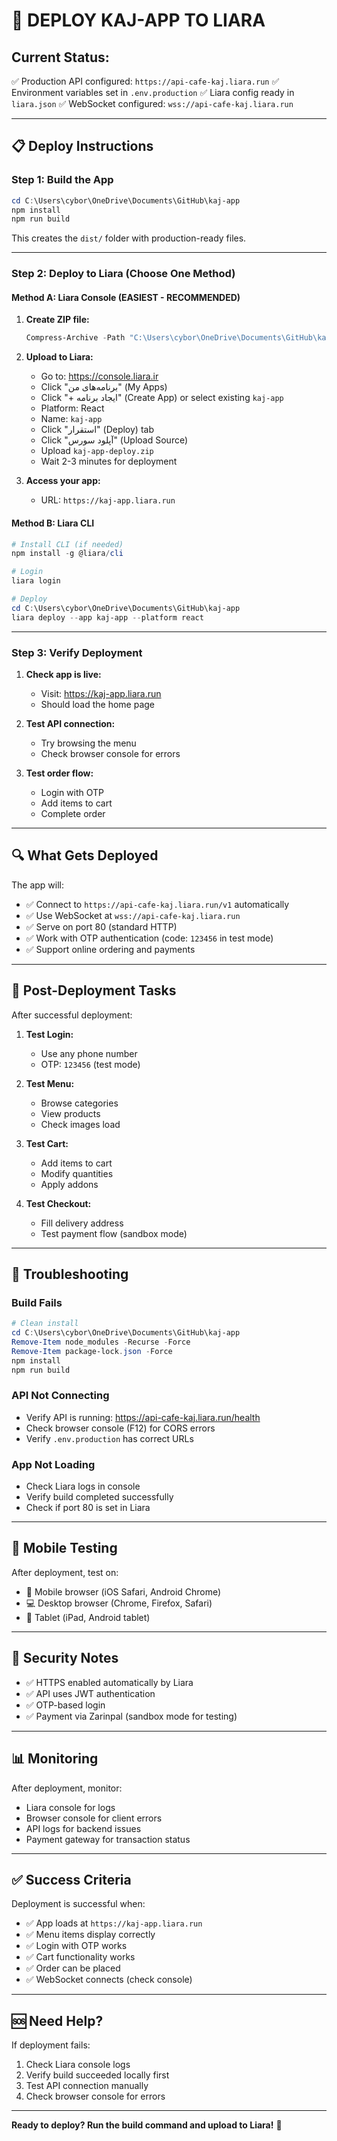 # 🚀 DEPLOY KAJ-APP TO LIARA

## Current Status:
✅ Production API configured: `https://api-cafe-kaj.liara.run`
✅ Environment variables set in `.env.production`
✅ Liara config ready in `liara.json`
✅ WebSocket configured: `wss://api-cafe-kaj.liara.run`

---

## 📋 Deploy Instructions

### Step 1: Build the App

```powershell
cd C:\Users\cybor\OneDrive\Documents\GitHub\kaj-app
npm install
npm run build
```

This creates the `dist/` folder with production-ready files.

---

### Step 2: Deploy to Liara (Choose One Method)

#### Method A: Liara Console (EASIEST - RECOMMENDED)

1. **Create ZIP file:**
   ```powershell
   Compress-Archive -Path "C:\Users\cybor\OneDrive\Documents\GitHub\kaj-app\*" -DestinationPath "C:\Users\cybor\OneDrive\Documents\GitHub\kaj-app-deploy.zip" -Force
   ```

2. **Upload to Liara:**
   - Go to: https://console.liara.ir
   - Click "برنامه‌های من" (My Apps)
   - Click "+ ایجاد برنامه" (Create App) or select existing `kaj-app`
   - Platform: React
   - Name: `kaj-app`
   - Click "استقرار" (Deploy) tab
   - Click "آپلود سورس" (Upload Source)
   - Upload `kaj-app-deploy.zip`
   - Wait 2-3 minutes for deployment

3. **Access your app:**
   - URL: `https://kaj-app.liara.run`

#### Method B: Liara CLI

```powershell
# Install CLI (if needed)
npm install -g @liara/cli

# Login
liara login

# Deploy
cd C:\Users\cybor\OneDrive\Documents\GitHub\kaj-app
liara deploy --app kaj-app --platform react
```

---

### Step 3: Verify Deployment

1. **Check app is live:**
   - Visit: https://kaj-app.liara.run
   - Should load the home page

2. **Test API connection:**
   - Try browsing the menu
   - Check browser console for errors

3. **Test order flow:**
   - Login with OTP
   - Add items to cart
   - Complete order

---

## 🔍 What Gets Deployed

The app will:
- ✅ Connect to `https://api-cafe-kaj.liara.run/v1` automatically
- ✅ Use WebSocket at `wss://api-cafe-kaj.liara.run`
- ✅ Serve on port 80 (standard HTTP)
- ✅ Work with OTP authentication (code: `123456` in test mode)
- ✅ Support online ordering and payments

---

## 🎯 Post-Deployment Tasks

After successful deployment:

1. **Test Login:**
   - Use any phone number
   - OTP: `123456` (test mode)

2. **Test Menu:**
   - Browse categories
   - View products
   - Check images load

3. **Test Cart:**
   - Add items to cart
   - Modify quantities
   - Apply addons

4. **Test Checkout:**
   - Fill delivery address
   - Test payment flow (sandbox mode)

---

## 🐛 Troubleshooting

### Build Fails
```powershell
# Clean install
cd C:\Users\cybor\OneDrive\Documents\GitHub\kaj-app
Remove-Item node_modules -Recurse -Force
Remove-Item package-lock.json -Force
npm install
npm run build
```

### API Not Connecting
- Verify API is running: https://api-cafe-kaj.liara.run/health
- Check browser console (F12) for CORS errors
- Verify `.env.production` has correct URLs

### App Not Loading
- Check Liara logs in console
- Verify build completed successfully
- Check if port 80 is set in Liara

---

## 📱 Mobile Testing

After deployment, test on:
- 📱 Mobile browser (iOS Safari, Android Chrome)
- 💻 Desktop browser (Chrome, Firefox, Safari)
- 📱 Tablet (iPad, Android tablet)

---

## 🔐 Security Notes

- ✅ HTTPS enabled automatically by Liara
- ✅ API uses JWT authentication
- ✅ OTP-based login
- ✅ Payment via Zarinpal (sandbox mode for testing)

---

## 📊 Monitoring

After deployment, monitor:
- Liara console for logs
- Browser console for client errors
- API logs for backend issues
- Payment gateway for transaction status

---

## ✅ Success Criteria

Deployment is successful when:
- ✅ App loads at `https://kaj-app.liara.run`
- ✅ Menu items display correctly
- ✅ Login with OTP works
- ✅ Cart functionality works
- ✅ Order can be placed
- ✅ WebSocket connects (check console)

---

## 🆘 Need Help?

If deployment fails:
1. Check Liara console logs
2. Verify build succeeded locally first
3. Test API connection manually
4. Check browser console for errors

---

**Ready to deploy? Run the build command and upload to Liara!** 🚀
